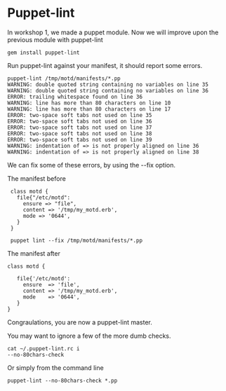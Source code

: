 Puppet-lint
===========

In workshop 1, we made a puppet module. Now we will improve upon the previous module with puppet-lint

    gem install puppet-lint
    

Run puppet-lint against your manifest, it should report some errors. 

```
puppet-lint /tmp/motd/manifests/*.pp
WARNING: double quoted string containing no variables on line 35
WARNING: double quoted string containing no variables on line 36
ERROR: trailing whitespace found on line 36
WARNING: line has more than 80 characters on line 10
WARNING: line has more than 80 characters on line 17
ERROR: two-space soft tabs not used on line 35
ERROR: two-space soft tabs not used on line 36
ERROR: two-space soft tabs not used on line 37
ERROR: two-space soft tabs not used on line 38
ERROR: two-space soft tabs not used on line 39
WARNING: indentation of => is not properly aligned on line 36
WARNING: indentation of => is not properly aligned on line 38
```

We can fix some of these errors, by using the --fix option. 

The manifest before

```
 class motd {
   file{"/etc/motd":
     ensure => "file", 
     content => '/tmp/my_motd.erb',
     mode => '0644',
   }
 }
 ```
 
     puppet lint --fix /tmp/motd/manifests/*.pp
     

The manifest after

```
class motd {

   file{'/etc/motd':
     ensure  => 'file',
     content => '/tmp/my_motd.erb',
     mode    => '0644',
   }
}
```

Congraulations, you are now a puppet-lint master. 

You may want to ignore a few of the more dumb checks. 

```
cat ~/.puppet-lint.rc i
--no-80chars-check 
```

Or simply from the command line

    puppet-lint --no-80chars-check *.pp
